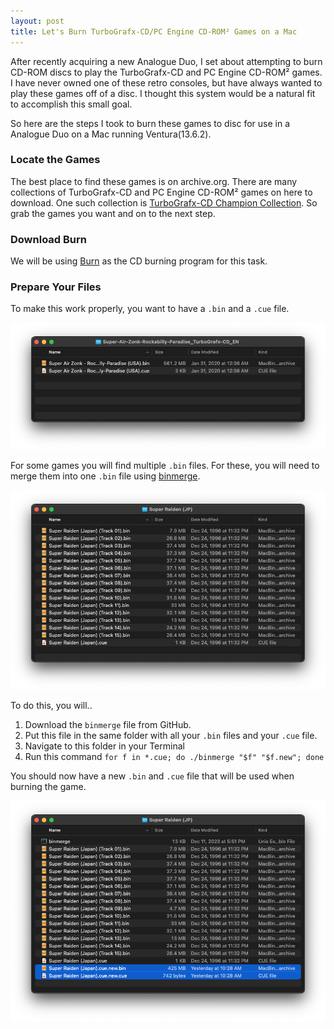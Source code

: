 ```yaml
---
layout: post
title: Let's Burn TurboGrafx-CD/PC Engine CD-ROM² Games on a Mac
---
```


After recently acquiring a new Analogue Duo, I set about attempting to burn CD-ROM discs to play the TurboGrafx-CD and PC Engine CD-ROM² games. I have never owned one of these retro consoles, but have always wanted to play these games off of a disc. I thought this system would be a natural fit to accomplish this small goal.

So here are the steps I took to burn these games to disc for use in a Analogue Duo on a Mac running Ventura(13.6.2).

### Locate the Games

The best place to find these games is on archive.org. There are many collections of TurboGrafx-CD and PC Engine CD-ROM² games on here to download. One such collection is [TurboGrafx-CD Champion Collection](https://archive.org/details/turbografx-cd-champion-collection-updated). So grab the games you want and on to the next step.

### Download Burn

We will be using [Burn](https://burn-osx.sourceforge.io/Pages/English/home.html) as the CD burning program for this task.

### Prepare Your Files

To make this work properly, you want to have a `.bin` and a `.cue` file.

<div class="image-block">
  <img src="/images/posts/23-12-20-game-folder.png" alt="Photo of the Beautiful New iMac" />
</div>

For some games you will find multiple `.bin` files. For these, you will need to merge them into one `.bin` file using [binmerge](https://github.com/putnam/binmerge).

<div class="image-block">
  <img src="/images/posts/23-12-20-multiple-bin.png" alt="Photo of the Beautiful New iMac" />
</div>

To do this, you will..

1. Download the `binmerge` file from GitHub.
2. Put this file in the same folder with all your `.bin` files and your `.cue` file.
3. Navigate to this folder in your Terminal
4. Run this command `for f in *.cue; do ./binmerge "$f" "$f.new"; done`

You should now have a new `.bin` and `.cue` file that will be used when burning the game.

<div class="image-block">
  <img src="/images/posts/23-12-20-multiple-bin-result.png" alt="Photo of the Beautiful New iMac" />
</div>

